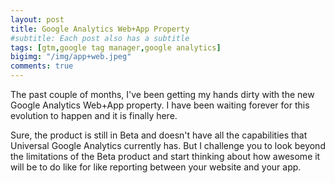 ```yaml
---
layout: post
title: Google Analytics Web+App Property
#subtitle: Each post also has a subtitle
tags: [gtm,google tag manager,google analytics]
bigimg: "/img/app+web.jpeg"
comments: true
---
```



The past couple of months, I've been getting my hands dirty with the new Google Analytics Web+App property.
I have been waiting forever for this evolution to happen and it is finally here.

Sure, the product is still in Beta and doesn't have all the capabilities that Universal Google Analytics currently has.
But I challenge you to look beyond the limitations of the Beta product and start thinking about how awesome it will be to do like for like 
reporting between your website and your app.

